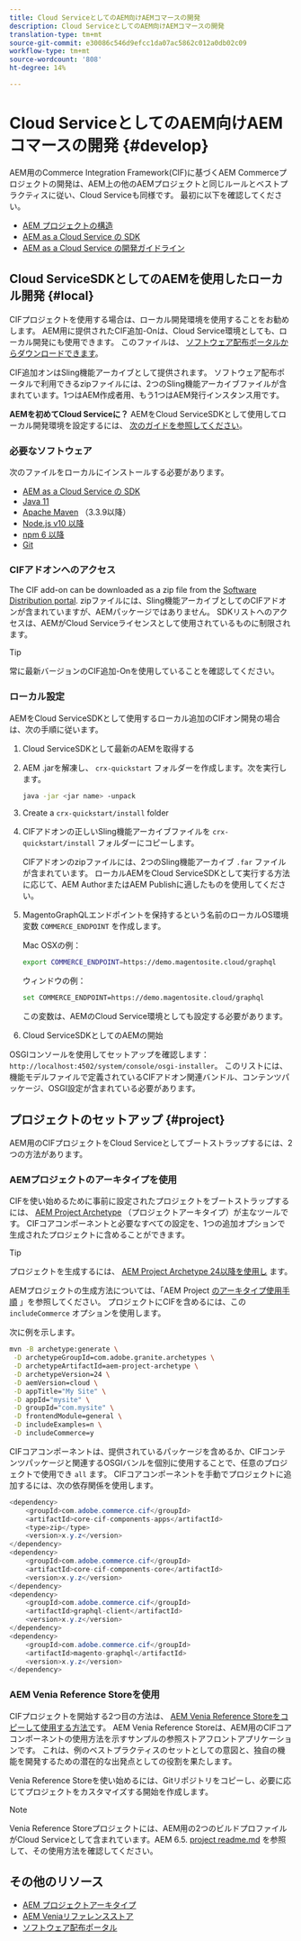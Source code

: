 ```yaml
---
title: Cloud ServiceとしてのAEM向けAEMコマースの開発
description: Cloud ServiceとしてのAEM向けAEMコマースの開発
translation-type: tm+mt
source-git-commit: e30086c546d9efcc1da07ac5862c012a0db02c09
workflow-type: tm+mt
source-wordcount: '808'
ht-degree: 14%

---
```



# Cloud ServiceとしてのAEM向けAEMコマースの開発 {#develop}

AEM用のCommerce Integration Framework(CIF)に基づくAEM Commerceプロジェクトの開発は、AEM上の他のAEMプロジェクトと同じルールとベストプラクティスに従い、Cloud Serviceも同様です。 最初に以下を確認してください。

- [AEM プロジェクトの構造](https://docs.adobe.com/content/help/ja-JP/experience-manager-cloud-service/implementing/developing/aem-project-content-package-structure.translate.html)
- [AEM as a Cloud Service の SDK](https://docs.adobe.com/content/help/ja-JP/experience-manager-cloud-service/implementing/developing/aem-as-a-cloud-service-sdk.html)
- [AEM as a Cloud Service の開発ガイドライン](https://docs.adobe.com/content/help/ja-JP/experience-manager-cloud-service/implementing/developing/development-guidelines.html)

## Cloud ServiceSDKとしてのAEMを使用したローカル開発 {#local}

CIFプロジェクトを使用する場合は、ローカル開発環境を使用することをお勧めします。 AEM用に提供されたCIF追加-Onは、Cloud Service環境としても、ローカル開発にも使用できます。 このファイルは、 [ソフトウェア配布ポータルからダウンロードできます](https://experience.adobe.com/#/downloads/content/software-distribution/jp/aemcloud.html)。

CIF追加オンはSling機能アーカイブとして提供されます。 ソフトウェア配布ポータルで利用できるzipファイルには、2つのSling機能アーカイブファイルが含まれています。1つはAEM作成者用、もう1つはAEM発行インスタンス用です。

**AEMを初めてCloud Serviceに？** AEMをCloud ServiceSDKとして使用してローカル開発環境を設定するには、 [次のガイドを参照してください](https://docs.adobe.com/content/help/en/experience-manager-learn/cloud-service/local-development-environment-set-up/overview.html)。

### 必要なソフトウェア

次のファイルをローカルにインストールする必要があります。

- [AEM as a Cloud Service の SDK](https://docs.adobe.com/content/help/en/*experience-manager-learn/cloud-service/local-development-environment-set-up/aem-runtime.html#download-the-aem-as-a-cloud-service-sdk)
- [Java 11](https://downloads.experiencecloud.adobe.com/content/software-distribution/en/general.html)
- [Apache Maven](https://maven.apache.org/) （3.3.9以降）
- [Node.js v10 以降](https://nodejs.org/en/)
- [npm 6 以降](https://www.npmjs.com/)
- [Git](https://git-scm.com/)

### CIFアドオンへのアクセス

The CIF add-on can be downloaded as a zip file from the [Software Distribution portal](https://experience.adobe.com/#/downloads/content/software-distribution/jp/aemcloud.html). zipファイルには、Sling機能アーカイブとしてのCIFアドオンが含まれていますが、AEMパッケージではありません。 SDKリストへのアクセスは、AEMがCloud Serviceライセンスとして使用されているものに制限されます。

>[!TIP]
>
>常に最新バージョンのCIF追加-Onを使用していることを確認してください。

### ローカル設定

AEMをCloud ServiceSDKとして使用するローカル追加のCIFオン開発の場合は、次の手順に従います。

1. Cloud ServiceSDKとして最新のAEMを取得する
2. AEM .jarを解凍し、 `crx-quickstart` フォルダーを作成します。次を実行します。

   ```bash
   java -jar <jar name> -unpack
   ```

3. Create a `crx-quickstart/install` folder
4. CIFアドオンの正しいSling機能アーカイブファイルを `crx-quickstart/install` フォルダーにコピーします。

   CIFアドオンのzipファイルには、2つのSling機能アーカイブ `.far` ファイルが含まれています。 ローカルAEMをCloud ServiceSDKとして実行する方法に応じて、AEM AuthorまたはAEM Publishに適したものを使用してください。

5. MagentoGraphQLエンドポイントを保持するという名前のローカルOS環境変数 `COMMERCE_ENDPOINT` を作成します。

   Mac OSXの例：

   ```bash
   export COMMERCE_ENDPOINT=https://demo.magentosite.cloud/graphql
   ```

   ウィンドウの例：

   ```bash
   set COMMERCE_ENDPOINT=https://demo.magentosite.cloud/graphql
   ```

   この変数は、AEMのCloud Service環境としても設定する必要があります。

6. Cloud ServiceSDKとしてのAEMの開始

OSGIコンソールを使用してセットアップを確認します：`http://localhost:4502/system/console/osgi-installer`。 このリストには、機能モデルファイルで定義されているCIFアドオン関連バンドル、コンテンツパッケージ、OSGI設定が含まれている必要があります。

## プロジェクトのセットアップ {#project}

AEM用のCIFプロジェクトをCloud Serviceとしてブートストラップするには、2つの方法があります。

### AEMプロジェクトのアーキタイプを使用

CIFを使い始めるために事前に設定されたプロジェクトをブートストラップするには、 [AEM Project Archetype](https://github.com/adobe/aem-project-archetype) （プロジェクトアーキタイプ）が主なツールです。 CIFコアコンポーネントと必要なすべての設定を、1つの追加オプションで生成されたプロジェクトに含めることができます。

>[!TIP]
>
>プロジェクトを生成するには、 [AEM Project Archetype 24以降を使用し](https://github.com/adobe/aem-project-archetype/releases) ます。

AEMプロジェクトの生成方法については、「AEM Project [のアーキタイプ使用手順](https://github.com/adobe/aem-project-archetype#usage) 」を参照してください。 プロジェクトにCIFを含めるには、この `includeCommerce` オプションを使用します。

次に例を示します。

```bash
mvn -B archetype:generate \
 -D archetypeGroupId=com.adobe.granite.archetypes \
 -D archetypeArtifactId=aem-project-archetype \
 -D archetypeVersion=24 \
 -D aemVersion=cloud \
 -D appTitle="My Site" \
 -D appId="mysite" \
 -D groupId="com.mysite" \
 -D frontendModule=general \
 -D includeExamples=n \
 -D includeCommerce=y
```

CIFコアコンポーネントは、提供されているパッケージを含めるか、CIFコンテンツパッケージと関連するOSGIバンルを個別に使用することで、任意のプロジェクトで使用でき `all` ます。 CIFコアコンポーネントを手動でプロジェクトに追加するには、次の依存関係を使用します。

```java
<dependency>
    <groupId>com.adobe.commerce.cif</groupId>
    <artifactId>core-cif-components-apps</artifactId>
    <type>zip</type>
    <version>x.y.z</version>
</dependency>
<dependency>
    <groupId>com.adobe.commerce.cif</groupId>
    <artifactId>core-cif-components-core</artifactId>
    <version>x.y.z</version>
</dependency>
<dependency>
    <groupId>com.adobe.commerce.cif</groupId>
    <artifactId>graphql-client</artifactId>
    <version>x.y.z</version>
</dependency>
<dependency>
    <groupId>com.adobe.commerce.cif</groupId>
    <artifactId>magento-graphql</artifactId>
    <version>x.y.z</version>
</dependency>
```

### AEM Venia Reference Storeを使用

CIFプロジェクトを開始する2つ目の方法は、 [AEM Venia Reference Storeをコピーして使用する方法で](https://github.com/adobe/aem-cif-guides-venia)す。 AEM Venia Reference Storeは、AEM用のCIFコアコンポーネントの使用方法を示すサンプルの参照ストアフロントアプリケーションです。 これは、例のベストプラクティスのセットとしての意図と、独自の機能を開発するための潜在的な出発点としての役割を果たします。

Venia Reference Storeを使い始めるには、Gitリポジトリをコピーし、必要に応じてプロジェクトをカスタマイズする開始を作成します。

>[!NOTE]
>
>Venia Reference Storeプロジェクトには、AEM用の2つのビルドプロファイルがCloud Serviceとして含まれています。AEM 6.5. [project readme.md](https://github.com/adobe/aem-cif-guides-venia/blob/main/README.md) を参照して、その使用方法を確認してください。

## その他のリソース

- [AEM プロジェクトアーキタイプ](https://github.com/adobe/aem-project-archetype)
- [AEM Veniaリファレンスストア](https://github.com/adobe/aem-cif-guides-venia)
- [ソフトウェア配布ポータル](https://experience.adobe.com/#/downloads/content/software-distribution/jp/aemcloud.html)
